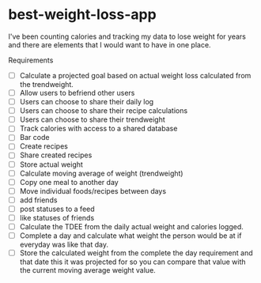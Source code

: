 # best-weight-loss-app

I've been counting calories and tracking my data to lose weight for years and there are elements that I would want to have in one place.

Requirements

- [ ] Calculate a projected goal based on actual weight loss calculated from the trendweight.
- [ ] Allow users to befriend other users
- [ ] Users can choose to share their daily log
- [ ] Users can choose to share their recipe calculations
- [ ] Users can choose to share their trendweight
- [ ] Track calories with access to a shared database
- [ ] Bar code
- [ ] Create recipes
- [ ] Share created recipes
- [ ] Store actual weight
- [ ] Calculate moving average of weight (trendweight)
- [ ] Copy one meal to another day
- [ ] Move individual foods/recipes between days
- [ ] add friends
- [ ] post statuses to a feed
- [ ] like statuses of friends
- [ ] Calculate the TDEE from the daily actual weight and calories logged.
- [ ] Complete a day and calculate what weight the person would be at if everyday was like that day.
- [ ] Store the calculated weight from the complete the day requirement and that date this it was projected for so you can compare that value with the current moving average weight value.
